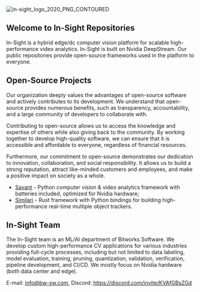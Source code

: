 ![in-sight_logo_2020_PNG_CONTOURED](https://user-images.githubusercontent.com/15047882/233050179-2bf04d49-c030-40aa-a4f9-59c38e0e44a2.png)

## Welcome to In-Sight Repositories

In-Sight is a hybrid edge/dc computer vision platform for scalable high-performance video analytics. In-Sight is built on Nvidia DeepStream. Our public repositories provide open-source frameworks used in the platform to everyone.

## Open-Source Projects

Our organization deeply values the advantages of open-source software and actively contributes to its development. We understand that open-source provides numerous benefits, such as transparency, accountability, and a large community of developers to collaborate with.

Contributing to open-source allows us to access the knowledge and expertise of others while also giving back to the community. By working together to develop high-quality software, we can ensure that it is accessible and affordable to everyone, regardless of financial resources.

Furthermore, our commitment to open-source demonstrates our dedication to innovation, collaboration, and social responsibility. It allows us to build a strong reputation, attract like-minded customers and employees, and make a positive impact on society as a whole.

* [Savant](https://github.com/insight-platform/Savant) - Python computer vision & video analytics framework with batteries included, optimized for Nvidia hardware;
* [Similari](https://github.com/insight-platform/Similari) - Rust framework with Python bindings for building high-performance real-time multiple object trackers.

## In-Sight Team

The In-Sight team is an ML/AI department of Bitworks Software. We develop custom high-performance CV applications for various industries providing full-cycle processes, including but not limited to data labeling, model evaluation, training, pruning, quantization, validation, verification, pipeline development, and CI/CD. We mostly focus on Nvidia hardware (both data center and edge).

E-mail: info@bw-sw.com, Discord: https://discord.com/invite/KVAfGBsZGd
